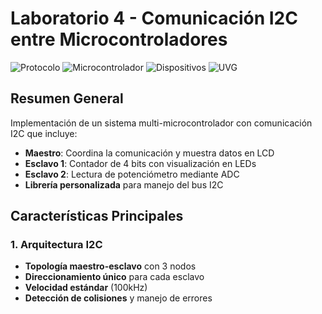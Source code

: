 # Laboratorio 4 - Comunicación I2C entre Microcontroladores

![Protocolo](https://img.shields.io/badge/Protocolo-I2C-blue) 
![Microcontrolador](https://img.shields.io/badge/Microcontrolador-ATmega328P-green) 
![Dispositivos](https://img.shields.io/badge/Dispositivos-3_Nodos-orange) 
![UVG](https://img.shields.io/badge/Universidad-UVG-red)

## Resumen General
Implementación de un sistema multi-microcontrolador con comunicación I2C que incluye:
- **Maestro**: Coordina la comunicación y muestra datos en LCD
- **Esclavo 1**: Contador de 4 bits con visualización en LEDs
- **Esclavo 2**: Lectura de potenciómetro mediante ADC
- **Librería personalizada** para manejo del bus I2C

## Características Principales

### 1. Arquitectura I2C
- **Topología maestro-esclavo** con 3 nodos
- **Direccionamiento único** para cada esclavo
- **Velocidad estándar** (100kHz)
- **Detección de colisiones** y manejo de errores
